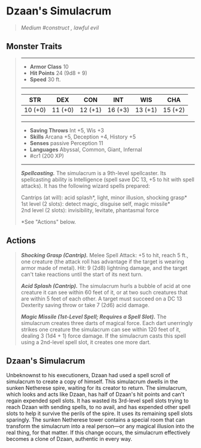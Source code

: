 # Dzaan's Simulacrum
>*Medium #construct , lawful evil*
## Monster Traits
>___
>- **Armor Class** 10
>- **Hit Points** 24 (9d8 + 9)
>- **Speed** 30 ft.
>___
>|STR|DEX|CON|INT|WIS|CHA|
>|:---:|:---:|:---:|:---:|:---:|:---:|
>|10 (+0)|11 (+0)|12 (+1)|16 (+3)|13 (+1)|15 (+2)|
>___
>- **Saving Throws** Int +5, Wis +3
>- **Skills** Arcana +5, Deception +4, History +5
>- **Senses** passive Perception 11
>- **Languages** Abyssal, Common, Giant, Infernal
>- #cr1 (200 XP)
>___
>***Spellcasting.*** The simulacrum is a 9th-level spellcaster. Its spellcasting ability is Intelligence (spell save DC 13, +5 to hit with spell attacks). It has the following wizard spells prepared:  
>
>Cantrips (at will): acid splash*, light, minor illusion, shocking grasp*  
>1st level (2 slots): detect magic, disguise self, magic missile*  
>2nd level (2 slots): invisibility, levitate, phantasmal force  
>
>*See "Actions" below.  
>
>
## Actions
>***Shocking Grasp (Cantrip).*** Melee Spell Attack: +5 to hit, reach 5 ft., one creature (the attack roll has advantage if the target is wearing armor made of metal). Hit: 9 (2d8) lightning damage, and the target can't take reactions until the start of its next turn.  
>
>***Acid Splash (Cantrip).*** The simulacrum hurls a bubble of acid at one creature it can see within 60 feet of it, or at two such creatures that are within 5 feet of each other. A target must succeed on a DC 13 Dexterity saving throw or take 7 (2d6) acid damage.  
>
>***Magic Missile (1st-Level Spell; Requires a Spell Slot).*** The simulacrum creates three darts of magical force. Each dart unerringly strikes one creature the simulacrum can see within 120 feet of it, dealing 3 (1d4 + 1) force damage. If the simulacrum casts this spell using a 2nd-level spell slot, it creates one more dart.
## Dzaan's Simulacrum
Unbeknownst to his executioners, Dzaan had used a spell scroll of simulacrum to create a copy of himself. This simulacrum dwells in the sunken Netherese spire, waiting for its creator to return.
The simulacrum, which looks and acts like Dzaan, has half of Dzaan's hit points and can't regain expended spell slots. It has wasted its 3rd-level spell slots trying to reach Dzaan with sending spells, to no avail, and has expended other spell slots to help it survive the perils of the spire. It uses its remaining spell slots sparingly.
The sunken Netherese tower contains a special room that can transform the simulacrum into a real person—or any magical illusion into the real thing, for that matter. If this change occurs, the simulacrum effectively becomes a clone of Dzaan, authentic in every way.